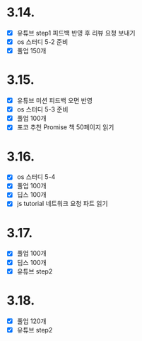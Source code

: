 # 3.14.

- [x] 유튜브 step1 피드백 반영 후 리뷰 요청 보내기
- [x] os 스터디 5-2 준비
- [x] 풀업 150개

# 3.15.

- [x] 유튜브 미션 피드백 오면 반영
- [x] os 스터디 5-3 준비
- [x] 풀업 100개
- [x] 포코 추천 Promise 책 50페이지 읽기

# 3.16.

- [x] os 스터디 5-4
- [x] 풀업 100개
- [x] 딥스 100개
- [x] js tutorial 네트워크 요청 파트 읽기

# 3.17.

- [x] 풀업 100개
- [x] 딥스 100개
- [x] 유튜브 step2

# 3.18.

- [x] 풀업 120개
- [x] 유튜브 step2
